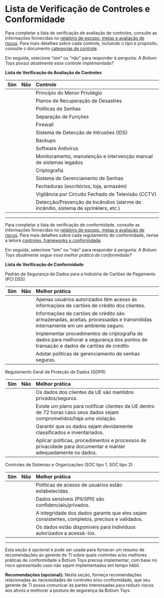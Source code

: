 # Lista de Verificação de Controles e Conformidade

Para completar a lista de verificação de avaliação de controles, consulte as informações fornecidas no [relatório de escopo, metas e avaliação de riscos](https://docs.google.com/document/d/1s2u_RuhRAI40JSh-eZHvaFsV1ZMxcNSWXifHDTOsgFc/template/preview#heading=h.evidx83t54sc). Para mais detalhes sobre cada controle, incluindo o tipo e propósito, consulte o documento [categorias de controle](https://docs.google.com/document/d/1btezuy_bMKWoK8pd97ZuzdWB9y6au_zfkrpkfVf8ktI/template/preview).

Em seguida, selecione “sim” ou “não” para responder à pergunta: _A Botium Toys possui atualmente esse controle implementado?_

**Lista de Verificação de Avaliação de Controles**

| Sim | Não | Controle                                                                          |
| :-: | :-: | :-------------------------------------------------------------------------------- |
|     |     | Princípio do Menor Privilégio                                                     |
|     |     | Planos de Recuperação de Desastres                                                |
|     |     | Políticas de Senhas                                                               |
|     |     | Separação de Funções                                                              |
|     |     | Firewall                                                                          |
|     |     | Sistema de Detecção de Intrusões (IDS)                                            |
|     |     | Backups                                                                           |
|     |     | Software Antivírus                                                                |
|     |     | Monitoramento, manutenção e intervenção manual de sistemas legados                |
|     |     | Criptografia                                                                      |
|     |     | Sistema de Gerenciamento de Senhas                                                |
|     |     | Fechaduras (escritórios, loja, armazém)                                           |
|     |     | Vigilância por Circuito Fechado de Televisão (CCTV)                               |
|     |     | Detecção/Prevenção de Incêndios (alarme de incêndio, sistema de sprinklers, etc.) |

---

Para completar a lista de verificação de conformidade, consulte as informações fornecidas no [relatório de escopo, metas e avaliação de riscos](https://docs.google.com/document/d/1s2u_RuhRAI40JSh-eZHvaFsV1ZMxcNSWXifHDTOsgFc/template/preview). Para mais detalhes sobre cada regulamento de conformidade, revise a leitura [controles, frameworks e conformidade](https://www.coursera.org/learn/foundations-of-cybersecurity/supplement/xu4pr/controls-frameworks-and-compliance).

Em seguida, selecione “sim” ou “não” para responder à pergunta: _A Botium Toys atualmente segue essa melhor prática de conformidade?_

**Lista de Verificação de Conformidade**

Padrão de Segurança de Dados para a Indústria de Cartões de Pagamento (PCI DSS)

| Sim | Não | Melhor prática                                                                                                                      |
| :-: | :-: | :---------------------------------------------------------------------------------------------------------------------------------- |
|     |     | Apenas usuários autorizados têm acesso às informações de cartões de crédito dos clientes.                                           |
|     |     | Informações de cartões de crédito são armazenadas, aceitas, processadas e transmitidas internamente em um ambiente seguro.          |
|     |     | Implementar procedimentos de criptografia de dados para melhorar a segurança dos pontos de transação e dados de cartões de crédito. |
|     |     | Adotar políticas de gerenciamento de senhas seguras.                                                                                |

Regulamento Geral de Proteção de Dados (GDPR)

| Sim | Não | Melhor prática                                                                                                          |
| :-: | :-: | :---------------------------------------------------------------------------------------------------------------------- |
|     |     | Os dados dos clientes da UE são mantidos privados/seguros.                                                              |
|     |     | Existe um plano para notificar clientes da UE dentro de 72 horas caso seus dados sejam comprometidos/haja uma violação. |
|     |     | Garantir que os dados sejam devidamente classificados e inventariados.                                                  |
|     |     | Aplicar políticas, procedimentos e processos de privacidade para documentar e manter adequadamente os dados.            |

Controles de Sistemas e Organizações (SOC tipo 1, SOC tipo 2) 

| Sim | Não | Melhor prática                                                                                |
| :-: | :-: | :-------------------------------------------------------------------------------------------- |
|     |     | Políticas de acesso de usuários estão estabelecidas.                                          |
|     |     | Dados sensíveis (PII/SPII) são confidenciais/privados.                                        |
|     |     | A integridade dos dados garante que eles sejam consistentes, completos, precisos e validados. |
|     |     | Os dados estão disponíveis para indivíduos autorizados a acessá-los.                          |

---

Esta seção é _opcional_ e pode ser usada para fornecer um resumo de recomendações ao gerente de TI sobre quais controles e/ou melhores práticas de conformidade a Botium Toys precisa implementar, com base no risco apresentado caso não sejam implementados em tempo hábil.

**Recomendações (opcional):** Nesta seção, forneça recomendações relacionadas às necessidades de controles e/ou conformidade, que seu gerente de TI possa comunicar às partes interessadas para reduzir riscos aos ativos e melhorar a postura de segurança da Botium Toys.

